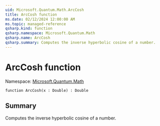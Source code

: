 ```yaml
---
uid: Microsoft.Quantum.Math.ArcCosh
title: ArcCosh function
ms.date: 02/12/2024 12:00:00 AM
ms.topic: managed-reference
qsharp.kind: function
qsharp.namespace: Microsoft.Quantum.Math
qsharp.name: ArcCosh
qsharp.summary: Computes the inverse hyperbolic cosine of a number.
---
```


# ArcCosh function

Namespace: [Microsoft.Quantum.Math](xref:Microsoft.Quantum.Math)

```qsharp
function ArcCosh(x : Double) : Double
```

## Summary
Computes the inverse hyperbolic cosine of a number.
